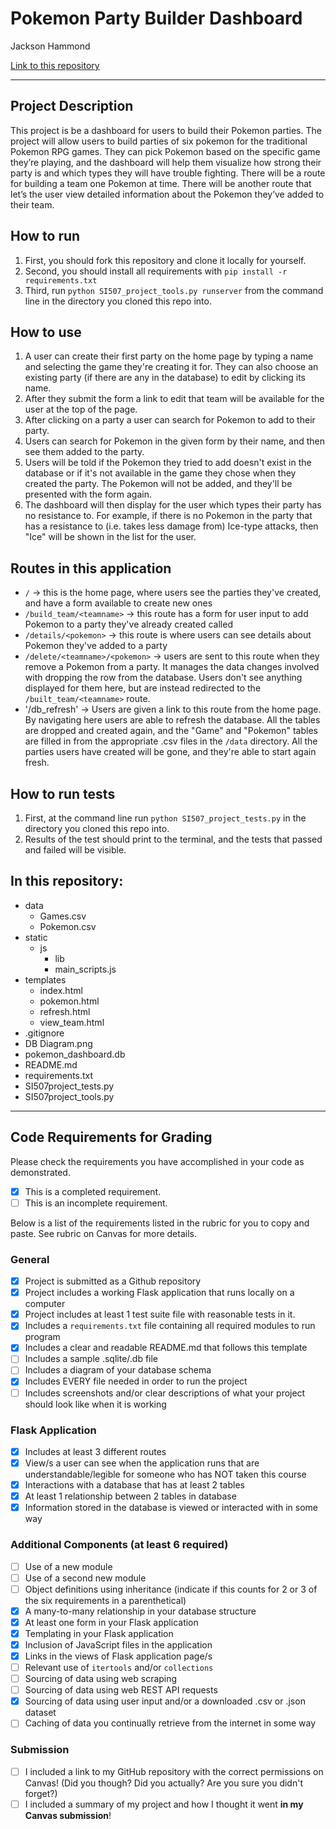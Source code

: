 # Pokemon Party Builder Dashboard

Jackson Hammond

[Link to this repository](https://github.com/jbhammon/si507_final_project)

---

## Project Description

This project is be a dashboard for users to build their Pokemon parties. The project will allow users to build parties of six pokemon for the traditional Pokemon RPG games. They can pick Pokemon based on the specific game they’re playing, and the dashboard will help them visualize how strong their party is and which types they will have trouble fighting. There will be a route for building a team one Pokemon at time. There will be another route that let’s the user view detailed information about the Pokemon they’ve added to their team.  

## How to run

1. First, you should fork this repository and clone it locally for yourself.
2. Second, you should install all requirements with `pip install -r requirements.txt`
3. Third, run `python SI507_project_tools.py runserver` from the command line in the directory you cloned this repo into.

## How to use

1. A user can create their first party on the home page by typing a name and selecting the game they're creating it for. They can also choose an existing party (if there are any in the database) to edit by clicking its name.
2. After they submit the form a link to edit that team will be available for the user at the top of the page.
3. After clicking on a party a user can search for Pokemon to add to their party.
4. Users can search for Pokemon in the given form by their name, and then see them added to the party.
5. Users will be told if the Pokemon they tried to add doesn't exist in the database or if it's not available in the game they chose when they created the party. The Pokemon will not be added, and they'll be presented with the form again.
5. The dashboard will then display for the user which types their party has no resistance to. For example, if there is no Pokemon in the party that has a resistance to (i.e. takes less damage from) Ice-type attacks, then "Ice" will be shown in the list for the user.

## Routes in this application
- `/` -> this is the home page, where users see the parties they've created, and have a form available to create new ones
- `/build_team/<teamname>` -> this route has a form for user input to add Pokemon to a party they've already created called <teamname>
- `/details/<pokemon>` -> this route is where users can see details about Pokemon they've added to a party
- `/delete/<teamname>/<pokemon>` -> users are sent to this route when they remove a Pokemon from a party. It manages the data changes involved with dropping the row from the database. Users don't see anything displayed for them here, but are instead redirected to the `/built_team/<teamname>` route.
- '/db_refresh' -> Users are given a link to this route from the home page. By navigating here users are able to refresh the database. All the tables are dropped and created again, and the "Game" and "Pokemon" tables are filled in from the appropriate .csv files in the `/data` directory. All the parties users have created will be gone, and they're able to start again fresh.

## How to run tests
1. First, at the command line run `python SI507_project_tests.py` in the directory you cloned this repo into.
2. Results of the test should print to the terminal, and the tests that passed and failed will be visible.

## In this repository:
- data
  - Games.csv
  - Pokemon.csv
- static
  - js
    - lib
    - main_scripts.js
- templates
  - index.html
  - pokemon.html
  - refresh.html
  - view_team.html
- .gitignore
- DB Diagram.png
- pokemon_dashboard.db
- README.md
- requirements.txt
- SI507project_tests.py
- SI507project_tools.py

---
## Code Requirements for Grading
Please check the requirements you have accomplished in your code as demonstrated.
- [x] This is a completed requirement.
- [ ] This is an incomplete requirement.

Below is a list of the requirements listed in the rubric for you to copy and paste.  See rubric on Canvas for more details.

### General
- [x] Project is submitted as a Github repository
- [x] Project includes a working Flask application that runs locally on a computer
- [x] Project includes at least 1 test suite file with reasonable tests in it.
- [x] Includes a `requirements.txt` file containing all required modules to run program
- [x] Includes a clear and readable README.md that follows this template
- [ ] Includes a sample .sqlite/.db file
- [ ] Includes a diagram of your database schema
- [x] Includes EVERY file needed in order to run the project
- [ ] Includes screenshots and/or clear descriptions of what your project should look like when it is working

### Flask Application
- [x] Includes at least 3 different routes
- [x] View/s a user can see when the application runs that are understandable/legible for someone who has NOT taken this course
- [x] Interactions with a database that has at least 2 tables
- [x] At least 1 relationship between 2 tables in database
- [x] Information stored in the database is viewed or interacted with in some way

### Additional Components (at least 6 required)
- [ ] Use of a new module
- [ ] Use of a second new module
- [ ] Object definitions using inheritance (indicate if this counts for 2 or 3 of the six requirements in a parenthetical)
- [x] A many-to-many relationship in your database structure
- [x] At least one form in your Flask application
- [x] Templating in your Flask application
- [x] Inclusion of JavaScript files in the application
- [x] Links in the views of Flask application page/s
- [ ] Relevant use of `itertools` and/or `collections`
- [ ] Sourcing of data using web scraping
- [ ] Sourcing of data using web REST API requests
- [x] Sourcing of data using user input and/or a downloaded .csv or .json dataset
- [ ] Caching of data you continually retrieve from the internet in some way

### Submission
- [ ] I included a link to my GitHub repository with the correct permissions on Canvas! (Did you though? Did you actually? Are you sure you didn't forget?)
- [ ] I included a summary of my project and how I thought it went **in my Canvas submission**!
